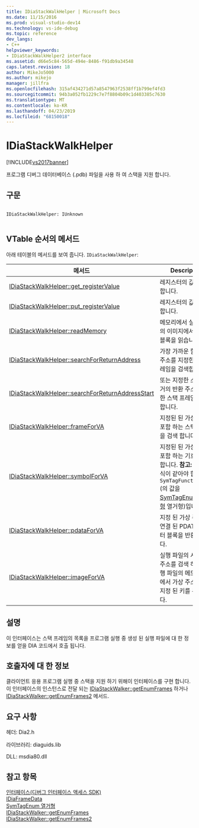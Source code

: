```yaml
---
title: IDiaStackWalkHelper | Microsoft Docs
ms.date: 11/15/2016
ms.prod: visual-studio-dev14
ms.technology: vs-ide-debug
ms.topic: reference
dev_langs:
- C++
helpviewer_keywords:
- IDiaStackWalkHelper2 interface
ms.assetid: d66e5c84-565d-494e-8486-f91db9a34548
caps.latest.revision: 18
author: MikeJo5000
ms.author: mikejo
manager: jillfra
ms.openlocfilehash: 315af434271d57a8547963f2538ff1b799ef4fd3
ms.sourcegitcommit: 94b3a052fb1229c7e7f8804b09c1d403385c7630
ms.translationtype: MT
ms.contentlocale: ko-KR
ms.lasthandoff: 04/23/2019
ms.locfileid: "68150018"
---
```

# <a name="idiastackwalkhelper"></a>IDiaStackWalkHelper
[!INCLUDE[vs2017banner](../../includes/vs2017banner.md)]

프로그램 디버그 데이터베이스 (.pdb) 파일을 사용 하 여 스택을 지원 합니다.  
  
## <a name="syntax"></a>구문  
  
```  
  
IDiaStackWalkHelper: IUnknown  
  
```  
  
## <a name="methods-in-vtable-order"></a>VTable 순서의 메서드  
 아래 테이블의 메서드를 보여 줍니다. `IDiaStackWalkHelper`:  
  
|메서드|Description|  
|------------|-----------------|  
|[IDiaStackWalkHelper::get_registerValue](../../debugger/debug-interface-access/idiastackwalkhelper-get-registervalue.md)|레지스터의 값을 검색 합니다.|  
|[IDiaStackWalkHelper::put_registerValue](../../debugger/debug-interface-access/idiastackwalkhelper-put-registervalue.md)|레지스터의 값을 설정 합니다.|  
|[IDiaStackWalkHelper::readMemory](../../debugger/debug-interface-access/idiastackwalkhelper-readmemory.md)|메모리에서 실행 파일의 이미지에서 데이터 블록을 읽습니다.|  
|[IDiaStackWalkHelper::searchForReturnAddress](../../debugger/debug-interface-access/idiastackwalkhelper-searchforreturnaddress.md)|가장 가까운 함수 반환 주소를 지정한 스택 프레임을 검색합니다.|  
|[IDiaStackWalkHelper::searchForReturnAddressStart](../../debugger/debug-interface-access/idiastackwalkhelper-searchforreturnaddressstart.md)|또는 지정한 스택 주소 거의 반환 주소를 지정한 스택 프레임을 검색합니다.|  
|[IDiaStackWalkHelper::frameForVA](../../debugger/debug-interface-access/idiastackwalkhelper-frameforva.md)|지정된 된 가상 주소를 포함 하는 스택 프레임을 검색 합니다.|  
|[IDiaStackWalkHelper::symbolForVA](../../debugger/debug-interface-access/idiastackwalkhelper-symbolforva.md)|지정된 된 가상 주소를 포함 하는 기호를 검색 합니다. **참고:**  기호 형식이 같아야 합니다. `SymTagFunctionType` (의 값을 [SymTagEnum 열거형](../../debugger/debug-interface-access/symtagenum.md) 열거형)입니다.|  
|[IDiaStackWalkHelper::pdataForVA](../../debugger/debug-interface-access/idiastackwalkhelper-pdataforva.md)|지정 된 가상 주소에 연결 된 PDATA 데이터 블록을 반환 합니다.|  
|[IDiaStackWalkHelper::imageForVA](../../debugger/debug-interface-access/idiastackwalkhelper-imageforva.md)|실행 파일의 시작 가상 주소를 검색 하 고 실행 파일의 메모리 공간에서 가상 주소 위치 지정 된 키를 누릅니다.|  
  
## <a name="remarks"></a>설명  
 이 인터페이스는 스택 프레임의 목록을 프로그램 실행 중 생성 된 실행 파일에 대 한 정보를 얻을 DIA 코드에서 호출 됩니다.  
  
## <a name="notes-for-callers"></a>호출자에 대 한 정보  
 클라이언트 응용 프로그램 실행 중 스택을 지원 하기 위해이 인터페이스를 구현 합니다. 이 인터페이스의 인스턴스로 전달 되는 [IDiaStackWalker::getEnumFrames](../../debugger/debug-interface-access/idiastackwalker-getenumframes.md) 하거나 [IDiaStackWalker::getEnumFrames2](../../debugger/debug-interface-access/idiastackwalker-getenumframes2.md) 메서드.  
  
## <a name="requirements"></a>요구 사항  
 헤더: Dia2.h  
  
 라이브러리: diaguids.lib  
  
 DLL: msdia80.dll  
  
## <a name="see-also"></a>참고 항목  
 [인터페이스(디버그 인터페이스 액세스 SDK)](../../debugger/debug-interface-access/interfaces-debug-interface-access-sdk.md)   
 [IDiaFrameData](../../debugger/debug-interface-access/idiaframedata.md)   
 [SymTagEnum 열거형](../../debugger/debug-interface-access/symtagenum.md)   
 [IDiaStackWalker::getEnumFrames](../../debugger/debug-interface-access/idiastackwalker-getenumframes.md)   
 [IDiaStackWalker::getEnumFrames2](../../debugger/debug-interface-access/idiastackwalker-getenumframes2.md)
